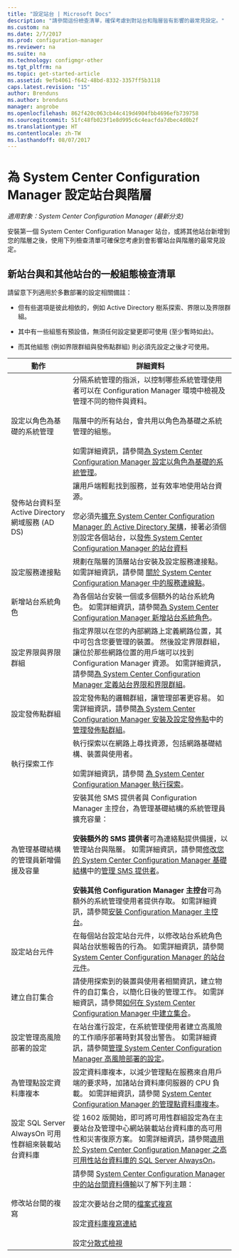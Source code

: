 ```yaml
---
title: "設定站台 | Microsoft Docs"
description: "請參閱這份檢查清單，確保考慮到對站台和階層皆有影響的最常見設定。"
ms.custom: na
ms.date: 2/7/2017
ms.prod: configuration-manager
ms.reviewer: na
ms.suite: na
ms.technology: configmgr-other
ms.tgt_pltfrm: na
ms.topic: get-started-article
ms.assetid: 9efb4061-f642-48bd-8332-3357ff5b3118
caps.latest.revision: "15"
author: Brenduns
ms.author: brenduns
manager: angrobe
ms.openlocfilehash: 862f420c063cb44c419d4904fbb4696efb739758
ms.sourcegitcommit: 51fc48fb023f1e8d995c6c4eacfda7dbec4d0b2f
ms.translationtype: HT
ms.contentlocale: zh-TW
ms.lasthandoff: 08/07/2017
---
```

# <a name="configure-sites-and-hierarchies-for-system-center-configuration-manager"></a>為 System Center Configuration Manager 設定站台與階層

*適用對象：System Center Configuration Manager (最新分支)*

安裝第一個 System Center Configuration Manager 站台，或將其他站台新增到您的階層之後，使用下列檢查清單可確保您考慮到會影響站台與階層的最常見設定。  

## <a name="checklist-of-common-configurations-for-new-and-additional-sites"></a>新站台與和其他站台的一般組態檢查清單  
請留意下列適用於多數部署的設定相關備註：

-   但有些選項是彼此相依的，例如 Active Directory 樹系探索、界限以及界限群組。  

-   其中有一些組態有預設值，無須任何設定變更即可使用 (至少暫時如此)。  

-   而其他組態 (例如界限群組與發佈點群組) 則必須先設定之後才可使用。  

|動作|詳細資料|  
|------------|-------------|  
|設定以角色為基礎的系統管理|分隔系統管理的指派，以控制哪些系統管理使用者可以在 Configuration Manager 環境中檢視及管理不同的物件與資料。<br /><br /> 階層中的所有站台，會共用以角色為基礎之系統管理的組態。   <br/><br/>如需詳細資訊，請參閱[為 System Center Configuration Manager 設定以角色為基礎的系統管理](../../../../core/servers/deploy/configure/configure-role-based-administration.md)。|  
|發佈站台資料至 Active Directory 網域服務 (AD DS)|讓用戶端輕鬆找到服務，並有效率地使用站台資源。<br /><br /> 您必須先[擴充 System Center Configuration Manager 的 Active Directory 架構](../../../../core/plan-design/network/extend-the-active-directory-schema.md)，接著必須個別設定各個站台，以[發佈 System Center Configuration Manager 的站台資料](../../../../core/servers/deploy/configure/publish-site-data.md)|  
|設定服務連接點|規劃在階層的頂層站台安裝及設定服務連接點。 如需詳細資訊，請參閱 [關於 System Center Configuration Manager 中的服務連線點](../../../../core/servers/deploy/configure/about-the-service-connection-point.md)。|  
|新增站台系統角色|為各個站台安裝一個或多個額外的站台系統角色。  如需詳細資訊，請參閱[為 System Center Configuration Manager 新增站台系統角色](../../../../core/servers/deploy/configure/add-site-system-roles.md)。|  
|設定界限與界限群組|指定界限以在您的內部網路上定義網路位置，其中可包含您要管理的裝置。 然後設定界限群組，讓位於那些網路位置的用戶端可以找到 Configuration Manager 資源。 如需詳細資訊，請參閱[為 System Center Configuration Manager 定義站台界限和界限群組](../../../../core/servers/deploy/configure/define-site-boundaries-and-boundary-groups.md)。|  
|設定發佈點群組|設定發佈點的邏輯群組，讓管理部署更容易。 如需詳細資訊，請參閱[為 System Center Configuration Manager 安裝及設定發佈點](../../../../core/servers/deploy/configure/install-and-configure-distribution-points.md#bkmk_manage)中的[管理發佈點群組](../../../../core/servers/deploy/configure/install-and-configure-distribution-points.md)。|  
|執行探索工作|執行探索以在網路上尋找資源，包括網路基礎結構、裝置與使用者。<br /><br /> 如需詳細資訊，請參閱 [為 System Center Configuration Manager 執行探索](../../../../core/servers/deploy/configure/run-discovery.md)。|  
|為管理基礎結構的管理員新增備援及容量|安裝其他 SMS 提供者與 Configuration Manager 主控台，為管理基礎結構的系統管理員擴充容量：<br /><br /> **安裝額外的 SMS 提供者**可為連絡點提供備援，以管理站台與階層。 如需詳細資訊，請參閱[修改您的 System Center Configuration Manager 基礎結構](../../../../core/servers/manage/modify-your-infrastructure.md)中的[管理 SMS 提供者](../../../../core/servers/manage/modify-your-infrastructure.md#BKMK_ManageSMSprovider)。<br /><br /> **安裝其他 Configuration Manager 主控台**可為額外的系統管理使用者提供存取。 如需詳細資訊，請參閱[安裝 Configuration Manager 主控台](../../../../core/servers/deploy/install/install-consoles.md)。|  
|設定站台元件|在每個站台設定站台元件，以修改站台系統角色與站台狀態報告的行為。 如需詳細資訊，請參閱 [System Center Configuration Manager 的站台元件](../../../../core/servers/deploy/configure/site-components.md)。|  
|建立自訂集合|請使用探索到的裝置與使用者相關資訊，建立物件的自訂集合，以簡化日後的管理工作。 如需詳細資訊，請參閱[如何在 System Center Configuration Manager 中建立集合](../../../../core/clients/manage/collections/create-collections.md)。|  
|設定管理高風險部署的設定|在站台進行設定，在系統管理使用者建立高風險的工作順序部署時對其發出警告。  如需詳細資訊，請參閱[管理 System Center Configuration Manager 高風險部署的設定](../../../../protect/understand/settings-to-manage-high-risk-deployments.md)。|  
|為管理點設定資料庫複本|設定資料庫複本，以減少管理點在服務來自用戶端的要求時，加諸站台資料庫伺服器的 CPU 負載。 如需詳細資訊，請參閱 [System Center Configuration Manager 的管理點資料庫複本](../../../../core/servers/deploy/configure/database-replicas-for-management-points.md)。|  
|設定 SQL Server AlwaysOn 可用性群組來裝載站台資料庫|從 1602 版開始，即可將可用性群組設定為在主要站台及管理中心網站裝載站台資料庫的高可用性和災害復原方案。 如需詳細資訊，請參閱[適用於 System Center Configuration Manager 之高可用性站台資料庫的 SQL Server AlwaysOn](../../../../core/servers/deploy/configure/sql-server-alwayson-for-a-highly-available-site-database.md)。|  
|修改站台間的複寫|請參閱 [System Center Configuration Manager 中的站台間資料傳輸](../../../../core/servers/manage/data-transfers-between-sites.md)以了解下列主題：<br /><br /> 設定次要站台之間的[檔案式複寫](../../../../core/servers/manage/data-transfers-between-sites.md#bkmk_fileroute)<br /><br /> 設定[資料庫複寫連結](../../../../core/servers/manage/data-transfers-between-sites.md#bkmk_Dblinks)<br /><br /> 設定[分散式檢視](../../../../core/servers/manage/data-transfers-between-sites.md#bkmk_distviews)|  
